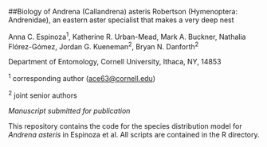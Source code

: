 ##Biology of Andrena (Callandrena) asteris Robertson (Hymenoptera: Andrenidae), an eastern aster specialist that makes a very deep nest

Anna C. Espinoza<sup>1</sup>, Katherine R. Urban-Mead, Mark A. Buckner, Nathalia Flórez-Gómez, Jordan G. Kueneman<sup>2</sup>, Bryan N. Danforth<sup>2</sup>

Department of Entomology, Cornell University, Ithaca, NY, 14853

<sup>1</sup> corresponding author (ace63@cornell.edu)

<sup>2</sup> joint senior authors

*Manuscript submitted for publication*

This repository contains the code for the species distribution model for *Andrena asteris* in Espinoza et al. All scripts are contained in the R directory.
